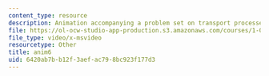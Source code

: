 ```yaml
---
content_type: resource
description: Animation accompanying a problem set on transport processes in the environment.
file: https://ol-ocw-studio-app-production.s3.amazonaws.com/courses/1-061-transport-processes-in-the-environment-fall-2008/6420ab7bb12f3aefac798bc923f177d3_anim6.avi
file_type: video/x-msvideo
resourcetype: Other
title: anim6
uid: 6420ab7b-b12f-3aef-ac79-8bc923f177d3
---
```

